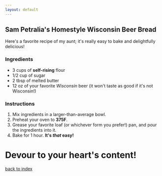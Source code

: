 ```yaml
---
layout: default
---
```


<!---
This is a comment. Note the triple dash to start, but double to end
-->

## Sam Petralia's Homestyle Wisconsin Beer Bread
<!---
Put your name or github username somewhere
-->
Here's a favorite recipe of my aunt; it's really easy to bake and delightfully delicious!

### Ingredients
- 3 cups of **self-rising** flour
- 1/2 cup of sugar
- 2 tbsp of melted butter
- 12 oz of your favorite _Wisconsin_ beer (it won't taste as good if it's not Wisconsin!)

### Instructions
1. Mix ingredients in a larger-than-average bowl.
2. Preheat your oven to **375F**.
3. Grease your favorite loaf (or whichever form you prefer!) pan, and pour the ingredients into it.
4. Bake for 1 hour.  **It's _that_ easy!**

# Devour to your heart's content!

<!--
Keep this link to return to the index
-->
[back to index](../)
